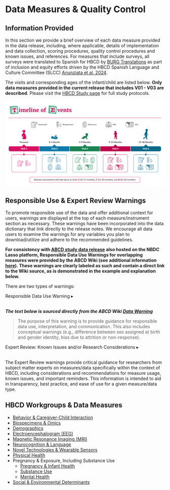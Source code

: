 # Data Measures & Quality Control

## Information Provided
In this section we provide a brief overview of each data measure provided in the data release, including, where applicable, details of implementation and data collection, scoring procedures, quality control procedures and known issues, and references. For measures that include surveys, all surveys were translated to Spanish for HBCD by [BURG Translations](https://burgtranslations.com/our-services/) as part of inclusion and equity efforts driven by the HBCD Spanish Language and Culture Committee (SLCC) [Anunziata et al. 2024](https://doi.org/10.1016/j.dcn.2024.101477).

The visits and corresponding ages of the infant/child are listed below. **Only data measures provided in the current release that includes V01 - V03 are described**. Please visit the [HBCD Study page](https://hbcdstudy.org/study-protocols/) for full study protocols.

![](../images/timeline-img.png)


## Responsible Use & Expert Review Warnings
To promote responsible use of the data and offer additional context for users, warnings are displayed at the top of each measure/instrument section as necessary. These warnings have been incorporated into the data dictionary that link directly to the release notes. We encourage all data users to examine the warnings for any variables you plan to download/utilize and adhere to the recommended guidelines. 

**For consistency with [ABCD study data release](https://data.abcdstudy.org/reports/wiki-release6/) also hosted on the NBDC Lasso platform, Responsible Data Use Warnings for overlapping measures were provided by the ABCD Wiki (see additional information [here](https://data.abcdstudy.org/reports/wiki-release6/jedi.html#warnings-in-release-noteswiki)). These warnings are clearly labeled as such and contain a direct link to the Wiki source, as is demonstrated in the example and explanation below.** 

There are two types of warnings:
<p>
<div id="alert-banner" class="alert-banner" onclick="toggleCollapse(this)">
    <span class="emoji"><i class="fas fa-exclamation-circle"></i></span>
    <span class="text">Responsible Data Use Warning</span>
  <span class="arrow">▸</span>
</div>
<div class="collapsible-content">
<br>
<p><b><i>The text below is sourced directly from the ABCD Wiki <a href="https://data.abcdstudy.org/reports/wiki-release6/jedi.html#warnings-in-release-noteswiki">Data Warning</a></i></b></p>
<blockquote>The purpose of this warning is to provide guidance for responsible data use, interpretation, and communication. This also includes conceptual warnings (e.g., difference between sex assigned at birth and gender identity, bias due to attrition or non-response).</blockquote>
</div>
</p>
<p>
<div id="warning-banner" class="warning-banner" onclick="toggleCollapse(this)">
  <span class="emoji"><i class="fas fa-exclamation-triangle"></i></span>
  <span class="text">Expert Review: Known Issues and/or Research Considerations</span>
  <span class="arrow">▸</span>
</div>
<div class="collapsible-content">
<br>
<p>The Expert Review warnings provide critical guidance for researchers from subject matter experts on measures/data specifically within the context of HBCD, including considerations and recommendations for measure usage, known issues, and important reminders. This information is intended to aid in transparency, best practice, and ease of use for a given measure/data type.</p> 
</div>
</p>

## HBCD Workgroups & Data Measures
<ul>
<li><a href="behCGinteraction">Behavior & Caregiver-Child Interaction</a></li>
<li><a href="biospec">Biospecimens & Omics</a></li>
<li><a href="demographics">Demographics</a></li>
<li><a href="eeg">Electroencephalogram (EEG) </a></li>
<li><a href="mri">Magnetic Resonance Imaging (MRI)</a></li>
<li><a href="neurocog">Neurocognition & Language</a> </li>
<li><a href="sensors">Novel Technologies & Wearable Sensors</a></li>
<li><a href="physicalhealth">Physical Health</a></li>
<li>Pregnancy & Exposure, Including Substance Use
<ul>
    <li><a href="pregexp/preghealth">Pregnancy & Infant Health</a></li>
    <li><a href="pregexp/substanceuse">Substance Use</a></li>
    <li><a href="pregexp/mentalhealth">Mental Health</a></li>    
</ul>
</li>
<li><a href="socenvdet">Social & Environmental Determinants</a></li>
</ul>
</p>